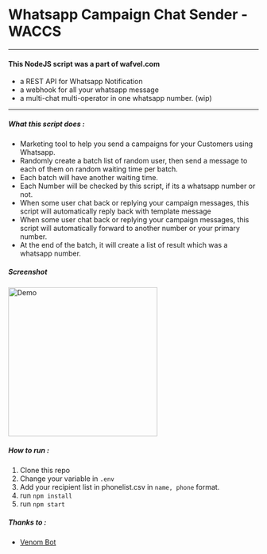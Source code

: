 # Whatsapp Campaign Chat Sender - WACCS

___

#### This NodeJS script was a part of wafvel.com 
- a REST API for Whatsapp Notification
- a webhook for all your whatsapp message
- a multi-chat multi-operator in one whatsapp number. (wip)
___

##### What this script does :
- Marketing tool to help you send a campaigns for your Customers using Whatsapp.
- Randomly create a batch list of random user, then send a message to each of them on random waiting time per batch.
- Each batch will have another waiting time.
- Each Number will be checked by this script, if its a whatsapp number or not.
- When some user chat back or replying your campaign messages, this script will automatically reply back with template message
- When some user chat back or replying your campaign messages, this script will automatically forward to another number or your primary number.
- At the end of the batch, it will create a list of result which was a whatsapp number.

##### Screenshot

<img src="output.gif" height="300" alt="Demo">

##### How to run :

1. Clone this repo
2. Change your variable in `.env`
3. Add your recipient list in phonelist.csv in `name, phone` format.
4. run `npm install`
5. run `npm start`







##### Thanks to :
- [Venom Bot](https://github.com/orkestral/venom/)
